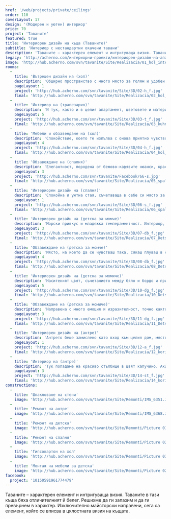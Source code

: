 ```yaml
---
href: '/web/projects/private/ceilings'
order: 110
coverLayout: 17
design: '(Модерен и уютен) интериор'
price: 70
project: 'Таваните'
featured: true
title: 'Интериорен дизайн на къща (Таваните)'
subtitle: 'Интериор с нестандартни окачени тавани'
description: 'Таваните – характерен елемент и интригуваща визия. Таваните в тази къща бяха отличителният й белег. Решихме да ги запазим и да ги превърнем в характер. Изключително майсторски направени, сега са елемент, който се вписва в цялостната визия на къщата.'
legacy: 'http://acherno.com/интериорни-проекти/интериорен-дизайн-на-апартаменти/таваните/интериорен-дизайн.html'
image: 'http://hub.acherno.com/svn/tavanite/Site/Realizacia/01_hol_interior_3_cropped.jpg'
rooms:
  -
    title: 'Вътрешен дизайн на (хол)'
    description: 'Обширно пространство с много място за голям и удобен диван. Приятни цветове, съчетани с бамбуков тапет и артистична камина. Големи прозорци, даващи много светлина на стаята. Топло оранжево и толкова много нюанси на бежово и кафяво. '
    pageLayout: 1
    project: 'http://hub.acherno.com/svn/tavanite/Site/3D/02-h_f.jpg'
    final: 'http://hub.acherno.com/svn/tavanite/Site/Realizacia/02_hol_interior_2-Edit-2.jpg'
  -
    title: 'Интериор на (трапезария)'
    description: 'И тук, както и в целия апартамент, цветовете и материалите преливат. Голямата кръгла маса е разположена в центъра на трапезарията, а около нея има удобни шкафове за всичко необходимо. Така осигуряваме и плот, на който да могат да се сложат допълните неща. Шкафовете до тавана се оказаха много полезни за съхранение на по-обемни предмети. Кухнята е свързана с трапезарията, като остава скрита от хола и общата част на първия етаж. Има много прозорци, което прави кухнята светла и приветлива и не ти остава друго, освен да сготвиш нещо хубаво и да му се насладиш заедно със семейството. '
    pageLayout: 5
    project: 'http://hub.acherno.com/svn/tavanite/Site/3D/03-t_f.jpg'
    final: 'http://hub.acherno.com/svn/tavanite/Site/Realizacia/03_kuhnia_2.jpg'
  -
    title: 'Мебели и обзавеждане на (хол)'
    description: 'Спокойствие, което те изпълва с онова приятно чувство на лежерност. Диванът задължително трябваше да е много голям, за да може всеки да се настани удобно, а бамбуковите тапети попиват звука от смеха на приятелите, дошли на гости. '
    pageLayout: 4
    project: 'http://hub.acherno.com/svn/tavanite/Site/3D/04-h_f.jpg'
    final: 'http://hub.acherno.com/svn/tavanite/Site/Realizacia/04_hol_interior_1_cropped.jpg'
  -
    title: 'Обзавеждане на (спалня)'
    description: 'Елегантност, породена от бежово-кафявите нюанси, красивата табла на леглото и наподобяващото бронз стъкло към дрешника. '
    pageLayout: 3
    project: 'http://hub.acherno.com/svn/tavanite/Facebook/66-s.jpg'
    final: 'http://hub.acherno.com/svn/tavanite/Site/Realizacia/05_spalnia_3_crop.jpg'
  -
    title: 'Интериорен дизайн на (спалня)'
    description: 'Спокойна и уютна стая, съчетаваща в себе си място за заслужен отдих след дългия работен ден и модерно излъчване на един съвременен дом. '
    pageLayout: 1
    project: 'http://hub.acherno.com/svn/tavanite/Site/3D/06-s_f.jpg'
    final: 'http://hub.acherno.com/svn/tavanite/Site/Realizacia/06_spalnia_2.jpg'
  -
    title: 'Интериорен дизайн на (детска за момче)'
    description: 'Морски привкус и младежка темпераментност. Интериор, прехвърлящ човек на плажа - много вода, палми и сърфинг сред високите вълни. '
    pageLayout: 3
    project: 'http://hub.acherno.com/svn/tavanite/Site/3D/07-db_f.jpg'
    final: 'http://hub.acherno.com/svn/tavanite/Site/Realizacia/07_Detska_staq_2_interior_4.jpg'
  -
    title: 'Обзавеждане на (детска за момче)'
    description: 'Място, на което да се чувстваш така, сякаш плуваш в свои води. Там, където можеш да се прибереш и релаксираш, без да е необходимо да изминаваш хиляди километри до океана.'
    pageLayout: 4
    project: 'http://hub.acherno.com/svn/tavanite/Site/3D/08-db_f.jpg'
    final: 'http://hub.acherno.com/svn/tavanite/Site/Realizacia/08_Detska_staq_2_interior_3.jpg'
  -
    title: 'Интериорен дизайн на (детска за момиче)'
    description: 'Наситеният цвят, съчетанието между бяло и бордо и причудливите форми на шарките превръщат тийнейджърската стая в мечта. '
    pageLayout: 5
    project: 'http://hub.acherno.com/svn/tavanite/Site/3D/10-dg_f.jpg'
    final: 'http://hub.acherno.com/svn/tavanite/Site/Realizacia/10_Detska_staq_interior_2_cropped.jpg'
  -
    title: 'Обзавеждане на (детска за момиче)'
    description: 'Направена с много емоция и изразителност, точно както приляга на една млада дама. '
    pageLayout: 3
    project: 'http://hub.acherno.com/svn/tavanite/Site/3D/11-dg_f.jpg'
    final: 'http://hub.acherno.com/svn/tavanite/Site/Realizacia/11_Detska_staq_interior_1.jpg'
  -
    title: 'Интериорен дизайн на (антре)'
    description: 'Антрето беше замислено като вход към целия дом, място, където гостите да се подготвят за магията, която ги очаква.'
    pageLayout: 1
    project: 'http://hub.acherno.com/svn/tavanite/Site/3D/12-a_f.jpg'
    final: 'http://hub.acherno.com/svn/tavanite/Site/Realizacia/12_koridor_crop.jpg'
  -
    title: 'Интериор на (антре)'
    description: 'Тук попадаме на красиво стълбище в цвят капучино. Акцентът се явява начупеният в причудлива форма таван, съчетан с любопитните орнаменти по стената '
    pageLayout: 3
    project: 'http://hub.acherno.com/svn/tavanite/Site/3D/14-st_f.jpg'
    final: 'http://hub.acherno.com/svn/tavanite/Site/Realizacia/14_koridor.jpg'
constructions:
  - 
    title: 'Шпакловане на стени'
    image: 'http://hub.acherno.com/svn/tavanite/Site/Remonti/IMG_6351.JPG'
  - 
    title: 'Ремонт на антре'
    image: 'http://hub.acherno.com/svn/tavanite/Site/Remonti/IMG_6368.JPG'
  - 
    title: 'Ремонт на детска'
    image: 'http://hub.acherno.com/svn/tavanite/Site/Remonti/Picture 016.jpg'
  - 
    title: 'Ремонт на спалня'
    image: 'http://hub.acherno.com/svn/tavanite/Site/Remonti/Picture 025.jpg'
  - 
    title: 'Гипсокартон на хол'
    image: 'http://hub.acherno.com/svn/tavanite/Site/Remonti/Picture 034.jpg'
  - 
    title: 'Монтаж на мебели за детска'
    image: 'http://hub.acherno.com/svn/tavanite/Site/Remonti/Picture 022.jpg'
facebook:
  project: '10150591961774479'
---
```

Таваните – характерен елемент и интригуваща визия. Таваните в тази къща бяха отличителният й белег. Решихме да ги запазим и да ги превърнем в характер. Изключително майсторски направени, сега са елемент, който се вписва в цялостната визия на къщата.
